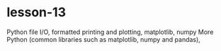 # lesson-13

Python file I/O, formatted printing and plotting, matplotlib, numpy
More Python (common libraries such as matplotlib, numpy and pandas), 
